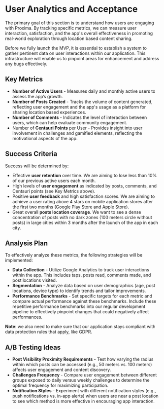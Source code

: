 # User Analytics and Acceptance

The primary goal of this section is to understand how users are engaging with Proxima.
By tracking specific metrics, we can measure user interaction, satisfaction, and the app's overall effectiveness in promoting real-world exploration through location based content sharing.

Before we fully launch the MVP, it is essential to establish a system to gather pertinent data on user interactions within our application.
This infrastructure will enable us to pinpoint areas for enhancement and address any bugs effectively.

## Key Metrics

- **Number of Active Users** - Measures daily and monthly active users to assess the app’s growth.
- **Number of Posts Created** - Tracks the volume of content generated, reflecting user engagement and the app's usage as a platform for sharing location based experiences.
- **Number of Comments** - Indicates the level of interaction between users, which can help evaluate community engagement.
- Number of **Centauri Points** per User - Provides insight into user involvement in challenges and gamified elements, reflecting the motivational aspects of the app.

## Success Criteria

Success will be determined by:

- Effective **user retention** over time. We are aiming to lose less than 10% of our previous active users each month.
- High levels of **user engagement** as indicated by posts, comments, and Centauri points (see Key Metrics above).
- Positive **user feedback** and high satisfaction scores. We are aiming to achieve a user rating above 4 stars on mobile application stores after the first two months (Google Play Store and Apple Store).
- Great overall **posts location coverage**. We want to see a dense concentration of posts with no dark zones (100 meters circle without posts) in large cities within 3 months after the launch of the app in each city.

## Analysis Plan

To effectively analyze these metrics, the following strategies will be implemented:

- **Data Collection** - Utilize Google Analytics to track user interactions within the app. This includes taps, posts read, comments made, and post locations visited.
- **Segmentation** - Analyze data based on user demographics (age, post locations, device type) to identify trends and tailor improvements.
- **Performance Benchmarks** - Set specific targets for each metric and compare actual performance against these benchmarks. Include these repetitive performance benchmarks into our regular development pipeline to effectively pinpoint changes that could negatively affect performances.

**Note**: we also need to make sure that our application stays compliant with data protection rules that apply, like GDPR.

## A/B Testing Ideas

- **Post Visibility Proximity Requirements** - Test how varying the radius within which posts can be accessed (e.g., 50 meters vs. 100 meters) affects user engagement and content discovery.
- **Challenges Frequency** - Compare user engagement between different groups exposed to daily versus weekly challenges to determine the optimal frequency for maximizing participation.
- **Notification Styles** - Experiment with different notification styles (e.g., push notifications vs. in-app alerts) when users are near a post location to see which method is more effective in encouraging app interaction.
